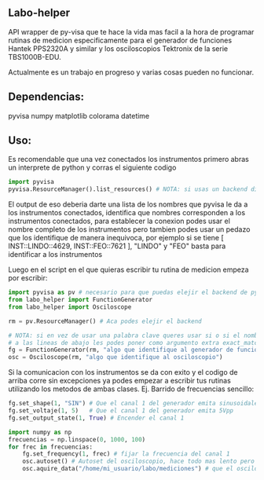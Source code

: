 Labo-helper
-----------

API wrapper de py-visa que te hace la vida mas facil a la hora de programar rutinas de medicion especificamente para el generador de funciones Hantek PPS2320A y similar y los osciloscopios Tektronix de la serie TBS1000B-EDU.

Actualmente es un trabajo en progreso y varias cosas pueden no funcionar.

Dependencias:
-------------

pyvisa
numpy
matplotlib
colorama
datetime

Uso:
----

Es recomendable que una vez conectados los instrumentos primero abras un interprete de python y corras el siguiente codigo

```python
import pyvisa
pyvisa.ResourceManager().list_resources() # NOTA: si usas un backend distinto tenelo en cuenta
```

El output de eso deberia darte una lista de los nombres que pyvisa le da a los instrumentos conectados, identifica que nombres corresponden a los instrumentos conectados, para establecer la conexion podes usar el nombre completo de los instrumentos pero tambien podes usar un pedazo que los identifique de manera inequivoca, por ejemplo si se tiene [ INST::LINDO::4629, INST::FEO::7621 ], "LINDO" y "FEO" basta para identificar a los instrumentos

Luego en el script en el que quieras escribir tu rutina de medicion empeza por escribir:

```python
import pyvisa as pv # necesario para que puedas elejir el backend de pyvisa a utilizar
from labo_helper import FunctionGenerator
from labo_helper import Osciloscope

rm = pv.ResourceManager() # Aca podes elejir el backend

# NOTA: si en vez de usar una palabra clave queres usar si o si el nombre exacto del instrumento,
# a las lineas de abajo les podes poner como argumento extra exact_match = True
fg = FunctionGenerator(rm, "algo que identifique al generador de funciones") 
osc = Osciloscope(rm, "algo que identifique al osciloscopio")
```
Si la comunicacion con los instrumentos se da con exito y el codigo de arriba corre sin excepciones ya podes empezar a escribir tus rutinas utilizando los metodos de ambas clases.
Ej. Barrido de frecuencias sencillo:

```python
fg.set_shape(1, "SIN") # Que el canal 1 del generador emita sinusoidales
fg.set_voltaje(1, 5)   # Que el canal 1 del generador emita 5Vpp
fg.set_output_state(1, True) # Encender el canal 1

import numpy as np
frecuencias = np.linspace(0, 1000, 100)
for frec in frecuencias:
    fg.set_frequency(1, frec) # fijar la frecuencia del canal 1
    osc.autoset() # Autoset del osciloscopio, hace todo mas lento pero bueno
    osc.aquire_data("/home/mi_usuario/labo/mediciones") # que el osciloscopio mida y guarde todo en esa carpeta
```
